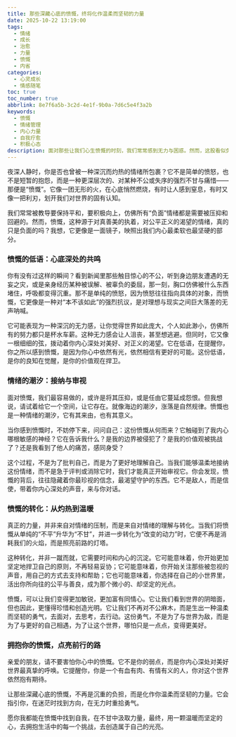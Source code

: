 ```yaml
---
title: 那些深藏心底的愤慨，终将化作温柔而坚韧的力量
date: 2025-10-22 13:19:00
tags:
  - 情绪
  - 成长
  - 治愈
  - 力量
  - 愤慨
  - 内省
categories:
  - 心灵成长
  - 情感随笔
toc: true
toc_number: true
abbrlink: 8e7f6a5b-3c2d-4e1f-9b0a-7d6c5e4f3a2b
keywords:
  - 愤慨
  - 情绪管理
  - 内心力量
  - 自我疗愈
  - 积极心态
description: 面对那些让我们心生愤慨的时刻，我们常常感到无力与困惑。然而，这股看似负面的情绪，如果能被温柔地接纳与转化，便能成为我们内心深处最坚韧的基石，指引我们走向更清晰、更有力量的自我。这篇文章，想与你一同探索，如何将那些不甘与不平，升华为滋养生命的勇气与智慧。
---
```


夜深人静时，你是否也曾被一种深沉而灼热的情绪所包裹？它不是简单的愤怒，也不是短暂的抱怨，而是一种更深层次的、对某种不公或失序的强烈不甘与痛惜——那便是“愤慨”。它像一团无形的火，在心底悄然燃烧，有时让人感到窒息，有时又像一把利刃，划开我们对世界的固有认知。

我们常常被教导要保持平和，要积极向上，仿佛所有“负面”情绪都是需要被压抑和回避的。然而，愤慨，这种源于对真善美的执着，对公平正义的渴望的情绪，真的只是负面的吗？我想，它更像是一面镜子，映照出我们内心最柔软也最坚硬的部分。

### 愤慨的低语：心底深处的共鸣

你有没有过这样的瞬间？看到新闻里那些触目惊心的不公，听到身边朋友遭遇的无妄之灾，或是亲身经历某种被误解、被辜负的委屈，那一刻，胸口仿佛被什么东西堵住，呼吸都变得沉重。那不是单纯的愤怒，因为愤怒往往指向具体的对象，而愤慨，它更像是一种对“本不该如此”的强烈抗议，是对理想与现实之间巨大落差的无声呐喊。

它可能表现为一种深沉的无力感，让你觉得世界如此庞大，个人如此渺小，仿佛所有的努力都只是杯水车薪。这种无力感会让人沮丧，甚至想逃避。但同时，它又像一根细细的弦，拨动着你内心深处对美好、对正义的渴望。它在低语，在提醒你，你之所以感到愤慨，是因为你心中依然有光，依然相信有更好的可能。这份低语，是你的良知在觉醒，是你的价值观在捍卫。

### 情绪的潮汐：接纳与审视

面对愤慨，我们最容易做的，或许是将其压抑，或是任由它蔓延成怨恨。但我想说，请试着给它一个空间，让它存在。就像海边的潮汐，涨落是自然规律。愤慨也是一种情绪的潮汐，它有其来由，也有其意义。

当你感到愤慨时，不妨停下来，问问自己：这份愤慨从何而来？它触碰到了我内心哪根敏感的神经？它在告诉我什么？是我的边界被侵犯了？是我的价值观被挑战了？还是我看到了他人的痛苦，感同身受？

这个过程，不是为了批判自己，而是为了更好地理解自己。当我们能够温柔地接纳这份情绪，而不是急于评判或消除它时，我们才能真正开始审视它。你会发现，愤慨的背后，往往隐藏着你最珍视的信念，最渴望守护的东西。它不是敌人，而是信使，带着你内心深处的声音，来与你对话。

### 愤慨的转化：从灼热到温暖

真正的力量，并非来自对情绪的压制，而是来自对情绪的理解与转化。当我们将愤慨从单纯的“不平”升华为“不甘”，并进一步转化为“改变的动力”时，它便不再是消耗我们的火焰，而是照亮前路的灯塔。

这种转化，并非一蹴而就，它需要时间和内心的沉淀。它可能意味着，你开始更加坚定地捍卫自己的原则，不再轻易妥协；它可能意味着，你开始关注那些被忽视的声音，用自己的方式去支持和帮助；它也可能意味着，你选择在自己的小世界里，活出你所向往的公平与善良，成为那个微小的、却坚定的光点。

愤慨，可以让我们变得更加敏锐，更加富有同情心。它让我们看到世界的阴暗面，但也因此，更懂得珍惜和创造光明。它让我们不再对不公麻木，而是生出一种温柔而坚韧的勇气，去面对，去思考，去行动。这份勇气，不是为了与世界为敌，而是为了与更好的自己相遇，为了让这个世界，哪怕只是一点点，变得更美好。

### 拥抱你的愤慨，点亮前行的路

亲爱的朋友，请不要害怕你心中的愤慨。它不是你的弱点，而是你内心深处对美好世界最真挚的呼唤。它提醒你，你是一个有血有肉、有情有义的人，你对这个世界依然抱有期待。

让那些深藏心底的愤慨，不再是沉重的负担，而是化作你温柔而坚韧的力量。它会指引你，在迷茫时找到方向，在无力时重拾勇气。

愿你我都能在愤慨中找到自我，在不甘中汲取力量，最终，用一颗温暖而坚定的心，去拥抱生活中的每一个挑战，去创造属于自己的光亮。
